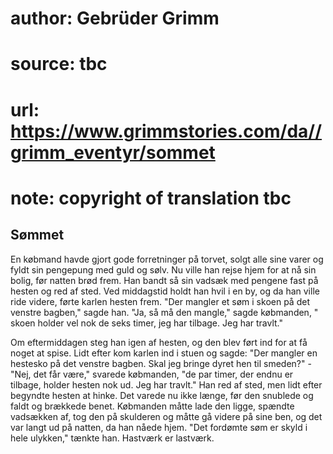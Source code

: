 # author: Gebrüder Grimm
# source: tbc
# url: https://www.grimmstories.com/da//grimm_eventyr/sommet
# note: copyright of translation tbc

## Sømmet 

En købmand havde gjort gode forretninger på torvet, solgt alle sine
varer og fyldt sin pengepung med guld og sølv. Nu ville han rejse hjem
for at nå sin bolig, før natten brød frem. Han bandt så sin vadsæk med
pengene fast på hesten og red af sted. Ved middagstid holdt han hvil i
en by, og da han ville ride videre, førte karlen hesten frem. "Der
mangler et søm i skoen på det venstre bagben," sagde han. "Ja, så må
den mangle," sagde købmanden, " skoen holder vel nok de seks timer,
jeg har tilbage. Jeg har travlt."

Om eftermiddagen steg han igen af hesten, og den blev ført ind for at få
noget at spise. Lidt efter kom karlen ind i stuen og sagde: "Der
mangler en hestesko på det venstre bagben. Skal jeg bringe dyret hen til
smeden?" - "Nej, det får være," svarede købmanden, "de par timer,
der endnu er tilbage, holder hesten nok ud. Jeg har travlt." Han red af
sted, men lidt efter begyndte hesten at hinke. Det varede nu ikke længe,
før den snublede og faldt og brækkede benet. Købmanden måtte lade den
ligge, spændte vadsækken af, tog den på skulderen og måtte gå videre på
sine ben, og det var langt ud på natten, da han nåede hjem. "Det
fordømte søm er skyld i hele ulykken," tænkte han. Hastværk er
lastværk.
